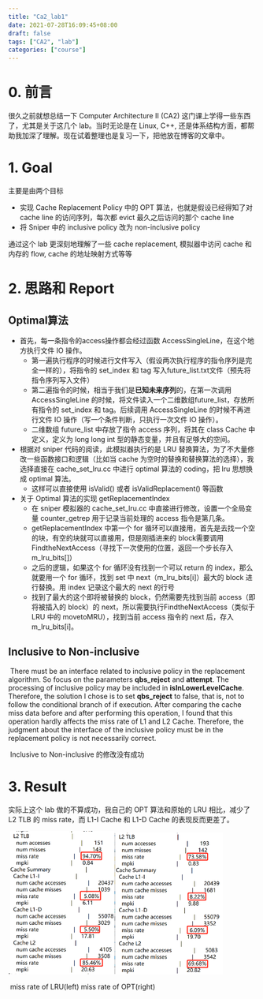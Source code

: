 ```yaml
---
title: "Ca2_lab1"
date: 2021-07-28T16:09:45+08:00
draft: false
tags: ["CA2", "lab"]
categories: ["course"]
---
```


# 0. 前言

很久之前就想总结一下 Computer Architecture II (CA2) 这门课上学得一些东西了，尤其是关于这几个 lab。当时无论是在 Linux, C++, 还是体系结构方面，都帮助我加深了理解。现在试着整理也是复习一下，把他放在博客的文章中。

# 1. Goal

主要是由两个目标

+ 实现 Cache Replacement Policy 中的 OPT 算法，也就是假设已经得知了对 cache line 的访问序列，每次都 evict 最久之后访问的那个 cache line
+ 将 Sniper 中的 inclusive policy 改为 non-inclusive policy

通过这个 lab 更深刻地理解了一些 cache replacement, 模拟器中访问 cache 和内存的 flow, cache 的地址映射方式等等

# 2. 思路和 Report

## Optimal算法

+ 首先，每一条指令的access操作都会经过函数 AccessSingleLine，在这个地方执行文件 IO 操作。
  + 第一遍执行程序的时候进行文件写入（假设两次执行程序的指令序列是完全一样的），将指令的 set_index 和 tag 写入future_list.txt文件（预先将指令序列写入文件）
  + 第二遍指令的时候，相当于我们是**已知未来序列**的，在第一次调用 AccessSingleLine 的时候，将文件读入一个二维数组future_list，存放所有指令的 set_index 和 tag。后续调用 AccessSingleLine 的时候不再进行文件 IO 操作（写一个条件判断，只执行一次文件 IO 操作）。
  + 二维数组 future_list 中存放了指令 access 序列，将其在 class Cache 中定义，定义为 long long int 型的静态变量，并且有足够大的空间。
+ 根据对 sniper 代码的阅读，此模拟器执行的是 LRU 替换算法，为了不大量修改一些函数接口和逻辑（比如当 cache 为空时的替换和替换算法的选择），我选择直接在 cache_set_lru.cc 中进行 optimal 算法的 coding，把 lru 思想换成 optimal 算法。
  + 这样可以直接使用 isValid() 或者 isValidReplacement() 等函数
+ 关于 Optimal 算法的实现 getReplacementIndex
  + 在 sniper 模拟器的 cache_set_lru.cc 中直接进行修改，设置一个全局变量 counter_getrep 用于记录当前处理的 access 指令是第几条。
  + getReplacementIndex 中第一个 for 循环可以直接用，首先是去找一个空的块，有空的块就可以直接用，但是刚插进来的 block需要调用 FindtheNextAccess（寻找下一次使用的位置，返回一个步长存入m_lru_bits[]）
  + 之后的逻辑，如果这个 for 循环没有找到一个可以 return 的 index，那么就要用一个 for 循环，找到 set 中 next（m_lru_bits[i]）最大的 block 进行替换。用 index 记录这个最大的 next 的行号
  + 找到了最大的这个即将被替换的 block，仍然需要先找到当前 access（即将被插入的 block）的 next，所以需要执行FindtheNextAccess（类似于 LRU 中的 movetoMRU），找到当前 access 指令的 next 后，存入 m_lru_bits[i]。

## Inclusive to Non-inclusive

​		There must be an interface related to inclusive policy in the replacement algorithm. So focus on the parameters **qbs_reject** and **attempt**. The processing of inclusive policy may be included in **isInLowerLevelCache**. Therefore, the solution I chose is to set **qbs_reject** to false, that is, not to follow the conditional branch of if execution. After comparing the cache miss data before and after performing this operation, I found that this operation hardly affects the miss rate of L1 and L2 Cache. Therefore, the judgment about the interface of the inclusive policy must be in the replacement policy is not necessarily correct.

​	Inclusive to Non-inclusive 的修改没有成功

# 3. Result

实际上这个 lab 做的不算成功，我自己的 OPT 算法和原始的 LRU 相比，减少了 L2 TLB 的 miss rate，而 L1-I Cache 和 L1-D Cache 的表现反而更差了。

.<img src="./Img/miss rate of LRU.png" alt="miss rate of OPT" style="zoom: 33%;" /><img src="./Img/miss rate of OPT.png" alt="miss rate of OPT" style="zoom: 33%;" />



​       miss rate of LRU(left)                miss rate of OPT(right)     
